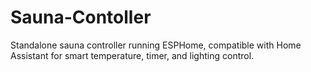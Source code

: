 # Sauna-Contoller
 Standalone sauna controller running ESPHome, compatible with Home Assistant for smart temperature, timer, and lighting control.
